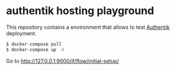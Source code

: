 # authentik hosting playground

This repository contains a environment that allows to test [Authentik](https://goauthentik.io/) deployment.

```sh
$ docker-compose pull
$ docker-compose up -d
```

Go to http://127.0.0.1:9000/if/flow/initial-setup/

